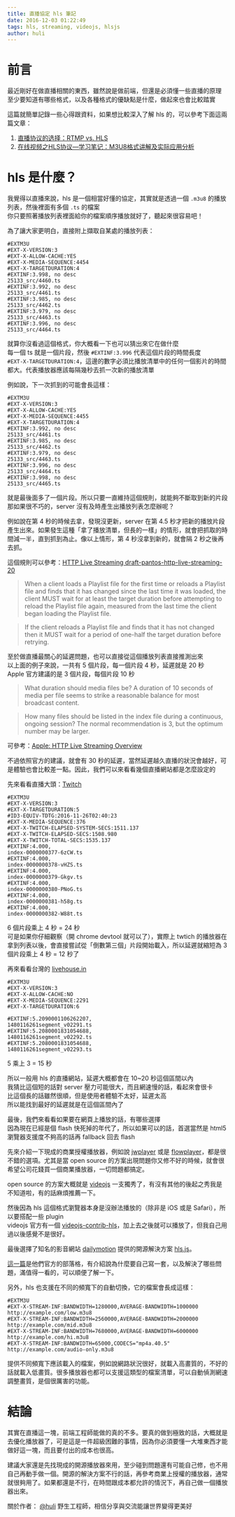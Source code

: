 ```yaml
---
title: 直播協定 hls 筆記
date: 2016-12-03 01:22:49
tags: hls, streaming, videojs, hlsjs
author: huli
---
```


# 前言
最近剛好在做直播相關的東西，雖然說是做前端，但還是必須懂一些直播的原理  
至少要知道有哪些格式，以及各種格式的優缺點是什麼，做起來也會比較踏實

這篇就簡單記錄一些心得跟資料，如果想比較深入了解 hls 的，可以參考下面這兩篇文章：

1. [直播协议的选择：RTMP vs. HLS](http://www.samirchen.com/ios-rtmp-vs-hls/)
2. [在线视频之HLS协议—学习笔记：M3U8格式讲解及实际应用分析](http://www.eduve.org/knowledge/732)

# hls 是什麼？
我覺得以直播來說，hls 是一個相當好懂的協定，其實就是透過一個 `.m3u8` 的播放列表，然後裡面有多個 `.ts` 的檔案  
你只要照著播放列表裡面給你的檔案順序播放就好了，聽起來很容易吧！

為了讓大家更明白，直接附上擷取自某處的播放列表：

```
#EXTM3U
#EXT-X-VERSION:3
#EXT-X-ALLOW-CACHE:YES
#EXT-X-MEDIA-SEQUENCE:4454
#EXT-X-TARGETDURATION:4
#EXTINF:3.998, no desc
25133_src/4460.ts
#EXTINF:3.992, no desc
25133_src/4461.ts
#EXTINF:3.985, no desc
25133_src/4462.ts
#EXTINF:3.979, no desc
25133_src/4463.ts
#EXTINF:3.996, no desc
25133_src/4464.ts
```

就算你沒看過這個格式，你大概看一下也可以猜出來它在做什麼  
每一個 ts 就是一個片段，然後 `#EXTINF:3.996` 代表這個片段的時間長度  
`#EXT-X-TARGETDURATION:4`，這邊的數字必須比播放清單中的任何一個影片的時間都大。代表播放器應該每隔幾秒去抓一次新的播放清單  

例如說，下一次抓到的可能會長這樣：  

```
#EXTM3U
#EXT-X-VERSION:3
#EXT-X-ALLOW-CACHE:YES
#EXT-X-MEDIA-SEQUENCE:4455
#EXT-X-TARGETDURATION:4
#EXTINF:3.992, no desc
25133_src/4461.ts
#EXTINF:3.985, no desc
25133_src/4462.ts
#EXTINF:3.979, no desc
25133_src/4463.ts
#EXTINF:3.996, no desc
25133_src/4464.ts
#EXTINF:3.998, no desc
25133_src/4465.ts
```

就是最後面多了一個片段。所以只要一直維持這個規則，就能夠不斷取到新的片段  
那如果很不巧的，server 沒有及時產生出播放列表怎麼辦呢？

例如說在第 4 秒的時候去拿，發現沒更新，server 在第 4.5 秒才把新的播放片段產生出來。如果發生這種「拿了播放清單，但長的一樣」的情形，就會把抓取的時間減一半，直到抓到為止。像以上情形，第 4 秒沒拿到新的，就會隔 2 秒之後再去抓。

這個規則可以參考：[HTTP Live Streaming draft-pantos-http-live-streaming-20](https://tools.ietf.org/html/draft-pantos-http-live-streaming-20#section-6.3.4)

> When a client loads a Playlist file for the first time or reloads a
   Playlist file and finds that it has changed since the last time it
   was loaded, the client MUST wait for at least the target duration
   before attempting to reload the Playlist file again, measured from
   the last time the client began loading the Playlist file.


>If the client reloads a Playlist file and finds that it has not
   changed then it MUST wait for a period of one-half the target
   duration before retrying.


至於做直播最關心的延遲問題，也可以直接從這個播放列表直接推測出來  
以上面的例子來說，一共有 5 個片段，每一個片段 4 秒，延遲就是 20 秒  
Apple 官方建議的是 3 個片段，每個片段 10 秒

> What duration should media files be?
A duration of 10 seconds of media per file seems to strike a reasonable balance for most broadcast content.

> How many files should be listed in the index file during a continuous, ongoing session?
The normal recommendation is 3, but the optimum number may be larger.

可參考：[Apple: HTTP Live Streaming Overview](https://developer.apple.com/library/content/documentation/NetworkingInternet/Conceptual/StreamingMediaGuide/Introduction/Introduction.html#//apple_ref/doc/uid/TP40008332-CH1-SW1)

不過依照官方的建議，就會有 30 秒的延遲，當然延遲越久直播的狀況會越好，可是體驗也會比較差一點。因此，我們可以來看看幾個直播網站都是怎麼設定的

先來看看直播大頭：[Twitch](twitch.tv)  

```
#EXTM3U
#EXT-X-VERSION:3
#EXT-X-TARGETDURATION:5
#ID3-EQUIV-TDTG:2016-11-26T02:40:23
#EXT-X-MEDIA-SEQUENCE:376
#EXT-X-TWITCH-ELAPSED-SYSTEM-SECS:1511.137
#EXT-X-TWITCH-ELAPSED-SECS:1508.980
#EXT-X-TWITCH-TOTAL-SECS:1535.137
#EXTINF:4.000,
index-0000000377-6zCW.ts
#EXTINF:4.000,
index-0000000378-vHZS.ts
#EXTINF:4.000,
index-0000000379-Gkgv.ts
#EXTINF:4.000,
index-0000000380-PNoG.ts
#EXTINF:4.000,
index-0000000381-h58g.ts
#EXTINF:4.000,
index-0000000382-W88t.ts
```

6 個片段乘上 4 秒 = 24 秒  
可是如果你仔細觀察（開 chrome devtool 就可以了），實際上 twtich 的播放器在拿到列表以後，會直接嘗試從「倒數第三個」片段開始載入，所以延遲就縮短為 3 個片段乘上 4 秒 = 12 秒了  

再來看看台灣的 [livehouse.in](https://livehouse.in)

```
#EXTM3U
#EXT-X-VERSION:3
#EXT-X-ALLOW-CACHE:NO
#EXT-X-MEDIA-SEQUENCE:2291
#EXT-X-TARGETDURATION:6

#EXTINF:5.2090001106262207,
1480116261segment_v02291.ts
#EXTINF:5.2080001831054688,
1480116261segment_v02292.ts
#EXTINF:5.2080001831054688,
1480116261segment_v02293.ts
```

5 乘上 3 = 15 秒  

所以一般用 hls 的直播網站，延遲大概都會在 10~20 秒這個區間以內  
我猜比這個短的話對 server 壓力可能很大，而且網速慢的話，看起來會很卡  
比這個長的話雖然很順，但是使用者體驗不太好，延遲太高  
所以能找到最好的延遲就是在這個區間內了

最後，我們來看看如果要在網頁上播放的話，有哪些選擇  
因為現在已經是個 flash 快死掉的年代了，所以如果可以的話，首選當然是 html5  
瀏覽器支援度不夠高的話再 fallback 回去 flash

先來介紹一下現成的商業授權播放器，例如說 [jwplayer](https://www.jwplayer.com/) 或是 [flowplayer](https://flowplayer.org/)，都是很不錯的選項。尤其是當 open source 的方案出現問題你又修不好的時候，就會很希望公司花錢買一個商業播放器，一切問題都搞定。

open source 的方案大概就是 [videojs](http://videojs.com) 一支獨秀了，有沒有其他的後起之秀我是不知道啦，有的話麻煩推薦一下。

然後因為 hls 這個格式瀏覽器本身是沒辦法播放的（除非是 iOS 或是 Safari），所以要搭配一些 plugin  
videojs 官方有一個 [videojs-contrib-hls](https://github.com/videojs/videojs-contrib-hls)，加上去之後就可以播放了，但我自己用過以後感覺不是很好。

最後選擇了知名的影音網站 [dailymotion](http://www.dailymotion.com/sg) 提供的開源解決方案 [hls.js](https://github.com/dailymotion/hls.js/tree/master)。

[這一篇](http://engineering.dailymotion.com/introducing-hls-js/)是他們官方的部落格，有介紹說為什麼要自己寫一套，以及解決了哪些問題，滿值得一看的，可以順便了解一下。

另外，hls 也支援在不同的頻寬下的自動切換，它的檔案會長成這樣：

```
#EXTM3U
#EXT-X-STREAM-INF:BANDWIDTH=1280000,AVERAGE-BANDWIDTH=1000000
http://example.com/low.m3u8
#EXT-X-STREAM-INF:BANDWIDTH=2560000,AVERAGE-BANDWIDTH=2000000
http://example.com/mid.m3u8
#EXT-X-STREAM-INF:BANDWIDTH=7680000,AVERAGE-BANDWIDTH=6000000
http://example.com/hi.m3u8
#EXT-X-STREAM-INF:BANDWIDTH=65000,CODECS="mp4a.40.5"
http://example.com/audio-only.m3u8
```

提供不同頻寬下應該載入的檔案，例如說網路狀況很好，就載入高畫質的，不好的話就載入低畫質。很多播放器也都可以支援這類型的檔案清單，可以自動偵測網速調整畫質，是個很厲害的功能。

# 結論
其實在直播這一塊，前端工程師能做的真的不多。要真的做到極致的話，大概就是去優化播放器了，可是這是一件超級困難的事情，因為你必須要懂一大堆東西才能做好這一塊，而且要付出的成本也很高。

建議大家還是先找現成的開源播放器來用，至少碰到問題還有可能自己修，也不用自己再動手做一個。開源的解決方案不行的話，再參考商業上授權的播放器，通常就很夠用了。如果都還是不行，在時間跟成本都允許的情況下，再自己做一個播放器出來。


關於作者： 
[@huli](http://huli.logdown.com/) 野生工程師，相信分享與交流能讓世界變得更美好